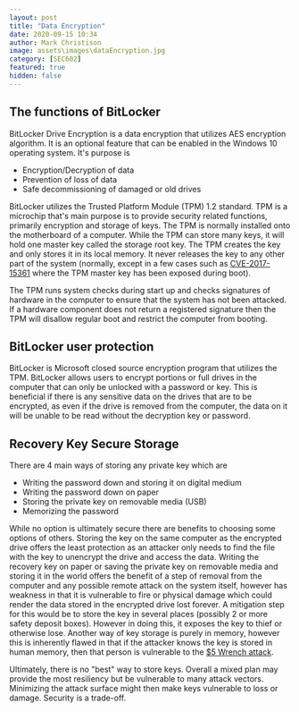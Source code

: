 ```yaml
---
layout: post
title: "Data Encryption"
date: 2020-09-15 10:34
author: Mark Christison
image: assets\images\dataEncryption.jpg
category: [SEC602]
featured: true
hidden: false
---
```


## The functions of BitLocker

BitLocker Drive Encryption is a data encryption that utilizes AES encryption algorithm. It is an optional feature that can be enabled in the Windows 10 operating system. It's purpose is

- Encryption/Decryption of data
- Prevention of loss of data
- Safe decommissioning of damaged or old drives

BitLocker utilizes the Trusted Platform Module (TPM) 1.2 standard. TPM is a microchip that's main purpose is to provide security related functions, primarily encryption and storage of keys. The TPM is normally installed onto the motherboard of a computer. While the TPM can store many keys, it will hold one master key called the storage root key. The TPM creates the key and only stores it in its local memory. It never releases the key to any other part of the system (normally, except in a few cases such as [CVE-2017-15361](https://nvd.nist.gov/vuln/detail/CVE-2017-15361) where the TPM master key has been exposed during boot).

The TPM runs system checks during start up and checks signatures of hardware in the computer to ensure that the system has not been attacked. If a hardware component does not return a registered signature then the TPM will disallow regular boot and restrict the computer from booting.

## BitLocker user protection

BitLocker is Microsoft closed source encryption program that utilizes the TPM. BitLocker allows users to encrypt portions or full drives in the computer that can only be unlocked with a password or key. This is beneficial if there is any sensitive data on the drives that are to be encrypted, as even if the drive is removed from the computer, the data on it will be unable to be read without the decryption key or password.

## Recovery Key Secure Storage

There are 4 main ways of storing any private key which are

- Writing the password down and storing it on digital medium
- Writing the password down on paper
- Storing the private key on removable media (USB)
- Memorizing the password

While no option is ultimately secure there are benefits to choosing some options of others. Storing the key on the same computer as the encrypted drive offers the least protection as an attacker only needs to find the file with the key to unencrypt the drive and access the data. Writing the recovery key on paper or saving the private key on removable media and storing it in the world offers the benefit of a step of removal from the computer and any possible remote attack on the system itself, however has weakness in that it is vulnerable to fire or physical damage which could render the data stored in the encrypted drive lost forever. A mitigation step for this would be to store the key in several places (possibly 2 or more safety deposit boxes). However in doing this, it exposes the key to thief or otherwise lose. Another way of key storage is purely in memory, however this is inherently flawed in that if the attacker knows the key is stored in human memory, then that person is vulnerable to the [\$5 Wrench attack](https://xkcd.com/538/).

Ultimately, there is no "best" way to store keys. Overall a mixed plan may provide the most resiliency but be vulnerable to many attack vectors. Minimizing the attack surface might then make keys vulnerable to loss or damage. Security is a trade-off.

